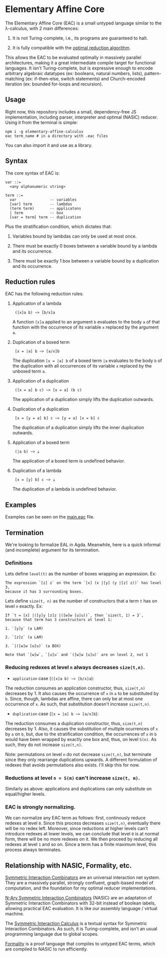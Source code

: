 # Elementary Affine Core

The Elementary Affine Core (EAC) is a small untyped language similar to the λ-calculus, with 2 main differences:

1. It is not Turing-complete, i.e., its programs are guaranteed to halt.

2. It is fully compatible with the [optimal reduction algorithm](https://medium.com/@maiavictor/solving-the-mystery-behind-abstract-algorithms-magical-optimizations-144225164b07).

This allows the EAC to be evaluated optimally in massively parallel architectures, making it a great intermediate compile target for functional languages. It isn't Turing-complete, but is expressive enough to encode arbitrary algebraic datatypes (ex: booleans, natural numbers, lists), pattern-matching (ex: if-then-else, switch statements) and Church-encoded iteration (ex: bounded for-loops and recursion).

## Usage

Right now, this repository includes a small, dependency-free JS implementation, including parser, interpreter and optimal (NASIC) reducer. Using it from the terminal is simple:

```
npm i -g elementary-affine-calculus
eac term_name # in a directory with .eac files
```

You can also import it and use as a library.

## Syntax

The core syntax of EAC is:

```
var ::=
  <any alphanumeric string>

term ::=
  var               -- variables
  [var] term        -- lambdas
  (term term)       -- applicatons
  | term            -- box 
  [var = term] term -- duplication
```

Plus the stratification condition, which dictates that:

1. Variables bound by lambdas can only be used at most once.

2. There must be exactly 0 boxes between a variable bound by a lambda and its occurrence.

3. There must be exactly 1 box between a variable bound by a duplication and its occurrence.

## Reduction rules

EAC has the following reduction rules:

1. Application of a lambda

        ([x]a b) ~> [b/x]a

    A function `[x]a` applied to an argument `b` evaluates to the body `a` of that function with the occurrence of its variable `x` replaced by the argument `a`.

2. Duplication of a boxed term

        [x = |a] b ~> [a/x]b

    The duplication `[x = |a] b` of a boxed term `|a` evaluates to the body `b` of the duplication with all occurrences of its variable `x` replaced by the unboxed term `a`.

3. Application of a duplication
        
        ([x = a] b c) ~> [x = a] (b c)

    The application of a duplication simply lifts the duplication outwards.

4. Duplication of a duplication

        [x = [y = a] b] c ~> [y = a] [x = b] c

    The duplication of a duplication simply lifts the inner duplication outwards.

5. Application of a boxed term
  
        (|a b) ~> ⊥

    The application of a boxed term is undefined behavior.

6. Duplication of a lambda

        [x = [y] b] c ~> ⊥

    The duplication of a lambda is undefined behavior.

## Examples

Examples can be seen on the [main.eac](main.eac) file.

## Termination

We're looking to formalize EAL in Agda. Meanwhile, here is a quick informal (and incomplete) argument for its termination.

### Definitions

Lets define `level(t)` as the number of boxes wrapping an expression. Ex:

    The expression `[z] z` on the term `[x] (x |[y] (y |[z] z))` has level 3,
    because it has 3 surrounding boxes.

Lets define `size(t, n)` as the number of constructors that a term `t` has on level `n` exactly. Ex:

    If `t = [x] |([y]y [z]z |([w]w [u]u))`, then `size(t, 1) = 3`,
    because that term has 3 constructors at level 1:

    1. `[y]y` (a LAM)

    2. `[z]z` (a LAM)

    3. `|([w]w [u]u)` (a BOX)

    Note that `[w]w`, `[u]u` and `([w]w [u]u)` are on level 2, not 1

### Reducing redexes at level `n` always decreases `size(t,n)`.

- `application` case (`([x]a b) ~> [b/x]a`):

The reduction consumes an application constructor, thus, `size(t,n)` decreases by 1. It also causes the occurrence of `x` in `a` to be substituted by `b`. Since, though, lambdas are affine, there can only be at most one occurrence of `x`. As such, that substitution doesn't increase `size(t,n)`.

- `duplication` case (`[x = |a] b ~> [a/x]b`):

The reduction consumes a duplication constructor, thus, `size(t,n)` decreases by 1. Also, it causes the substitution of multiple ocurrences of `x` by `a` on `b`, but, due to the stratification condition, the occurrences of `x` in `b` would have been wrapped by exactly one box and, thus, on level `S(n)`. As such, they do not increase `size(t,n)`.

Note: permutations on level `n` do not decrease `size(t,n)`, but terminate since they only rearrange duplications upwards. A different formulation of redexes that avoids permutations also exists. I'll skip this for now.

### Reductions at level `n = S(m)` can't increase `size(t, m)`. 

Similarly as above: applications and duplications can only substitute on equal/higher levels.

### EAC is strongly normalizing.

We can normalize any EAC term as follows: first, continously reduce redexes at level `0`. Since this process decreases `size(t,n)`, eventually there will be no redex left. Moreover, since reductions at higher levels can't introduce redexes at lower levels, we can conclude that level `0` is at normal form, there will be no more redexes on it. We then proceed by reducing all redexes at level `1` and so on. Since a term has a finite maximum level, this process always terminates.

## Relationship with NASIC, Formality, etc.

[Symmetric Interaction Combinators](https://pdfs.semanticscholar.org/1731/a6e49c6c2afda3e72256ba0afb34957377d3.pdf) are an universal interaction net system. They are a massively parallel, strongly confluent, graph-based model of computation, and the foundation for my optimal reducer implementations.

[N-Ary Symmetric Interaction Combinators](https://github.com/moonad/nasic) (NASIC) are an adaptation of Symmetric Interaction Combinators with 32-bit instead of boolean labels, allowing practical EAC evaluation. It is like our assembly language / virtual machine.

The [Symmetric Interaction Calculus](https://github.com/maiavictor/symmetric-interaction-calculus) is a textual syntax for Symmetric Interaction Combinators. As such, it is Turing-complete, and isn't an usual programming language due to global scopes.

[Formality](https://github.com/moonad/formality) is a proof language that compiles to untyped EAC terms, which are compiled to NASIC to run efficiently.
